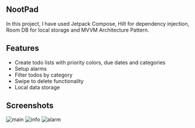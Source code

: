 ## NootPad

In this project, I have used Jetpack Compose, Hilt for dependency injection, Room DB for local storage and MVVM Architecture Pattern.

## Features
- Create todo lists with priority colors, due dates and categories
- Setup alarms
- Filter todos by category
- Swipe to delete functionality
- Local data storage

## Screenshots
![main](https://github.com/orhanuckulac0/NootPad/assets/101017069/116338cd-34fa-40aa-92ba-7190506e45e3)
![info](https://github.com/orhanuckulac0/NootPad/assets/101017069/9a28325b-88de-47b0-ae16-3ddc1e856e45)
![alarm](https://github.com/orhanuckulac0/NootPad/assets/101017069/2deccc69-58e5-4611-b8f9-629c6123fa63)
